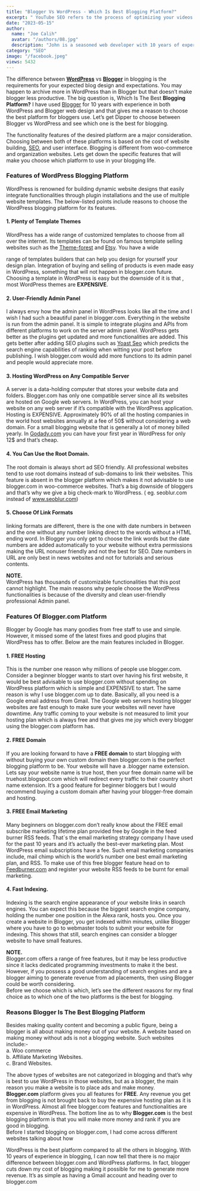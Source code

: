 ```yaml
---
title: "Blogger Vs WordPress - Which Is Best Blogging Platform?"
excerpt: " YouTube SEO refers to the process of optimizing your videos for search engines such as Google and YouTube."
date: "2023-05-15"
author:
  name: "Joe Calih"
  avatar: "/authors/08.jpg"
  description: "John is a seasoned web developer with 10 years of experience in React and Next.js."
category: "SEO"
image: "/facebook.jpeg"
views: 5432
---
```



The difference between **[WordPress](http://wordpress.org/)** vs **[Blogger](http://blogger.com/)** in blogging is the requirements for your expected blog design and expectations. You may happen to archive more in WordPress than in Blogger but that doesn’t make blogger less productive. The big question is, Which Is The Best **Blogging Platform?** I have used [Blogger](https://joecalih.co.ke/build-high-quality-backlinks-in-blogger/) for 10 years with experience in both WordPress and Blogger web design and that gives me a reason to choose the best platform for bloggers use. Let’s get Dipper to choose between Blogger vs WordPress and see which one is the best for blogging.

The functionality features of the desired platform are a major consideration. Choosing between both of these platforms is based on the cost of website building, [SEO](https://en.wikipedia.org/wiki/Search_engine_optimization), and user interface. Blogging is different from woo-commerce and organization websites. Lets get down the specific features that will make you choose which platform to use in your blogging life.

### Features of WordPress Blogging Platform

WordPress is renowned for building dynamic website designs that easily integrate functionalities through plugin installations and the use of multiple website templates. The below-listed points include reasons to choose the WordPress blogging platform for its features.

#### **1. Plenty of Template Themes**

WordPress has a wide range of customized templates to choose from all over the internet. Its templates can be found on famous template selling websites such as the [Theme-forest](http://themeforest.net/) and [Etsy](https://www.etsy.com/). You have a wide

range of templates builders that can help you design for yourself your design plan. Integration of buying and selling of products is even made easy in WordPress, something that will not happen in blogger.com future. Choosing a template in WordPress is easy but the downside of it is that , most WordPress themes are **EXPENSIVE**.

#### **2. User-Friendly Admin Panel**

I always envy how the admin panel in WordPress looks like all the time and I wish I had such a beautiful panel in blogger.com. Everything in the website is run from the admin panel. It is simple to integrate plugins and APIs from different platforms to work on the server admin panel. WordPress gets better as the plugins get updated and more functionalities are added. This gets better after adding SEO plugins such as [Yoast Seo](https://yoast.com/) which predicts the search engine capabilities of ranking when witting your post before publishing. I wish blogger.com would add more functions to its admin panel and people would appreciate more.

#### **3. Hosting WordPress on Any Compatible Server**

A server is a data-holding computer that stores your website data and folders. Blogger.com has only one compatible server since all its websites are hosted on Google web servers. In WordPress, you can host your website on any web server if it’s compatible with the WordPress application. Hosting is EXPENSIVE. Approximately 90% of all the hosting companies in the world host websites annually at a fee of 50$ without considering a web domain. For a small blogging website that is generally a lot of money billed yearly. In [Godady.com](https://uk.godaddy.com/) you can have your first year in WordPress for only 12$ and that’s cheap.

#### **4. You Can Use the Root Domain.**

The root domain is always short ad SEO friendly. All professional websites tend to use root domains instead of sub-domains to link their websites. This feature is absent in the blogger platform which makes it not advisable to use blogger.com in woo-commerce websites. That’s a big downside of bloggers and that’s why we give a big check-mark to WordPress. ( eg. seoblur.com instead of www.seoblur.com)

#### **5. Choose Of Link Formats**

linking formats are different, there is the one with date numbers in between and the one without any number linking direct to the words without a HTML ending word. In Blogger you only get to choose the link words but the date numbers are added automatically to your website without extra permissions making the URL nonuser friendly and not the best for SEO. Date numbers in URL are only best in news websites and not for tutorials and serious contents.

**NOTE.**  
WordPress has thousands of customizable functionalities that this post cannot highlight. The main reasons why people choose the WordPress functionalities is because of the diversity and clean user-friendly professional Admin panel.

### Features Of Blogger.com Platform

Blogger by Google has many goodies from free staff to use and simple. However, it missed some of the latest fixes and good plugins that WordPress has to offer. Below are the main features included in Blogger.

#### 1. FREE Hosting

This is the number one reason why millions of people use blogger.com. Consider a beginner blogger wants to start over having his first website, it would be best advisable to use blogger.com without spending on WordPress platform which is simple and EXPENSIVE to start. The same reason is why I use blogger.com up to date. Basically, all you need is a Google email address from Gmail. The Google web servers hosting blogger websites are fast enough to make sure your websites will never have downtime. Any traffic coming to your website is not measured to limit your hosting plan which is always free and that gives me joy which every blogger using the blogger.com platform has.

#### 2. FREE Domain

If you are looking forward to have a **FREE domain** to start blogging with without buying your own custom domain then blogger.com is the perfect blogging platform to be. Your website will have a .blogger name extension. Lets say your website name is true host, then your free domain name will be truehost.blogspot.com which will redirect every traffic to their country short name extension. It’s a good feature for beginner bloggers but I would recommend buying a custom domain after having your blogger-free domain and hosting.

#### 3. FREE Email Marketing

Many beginners on blogger.com don’t really know about the FREE email subscribe marketing lifetime plan provided free by Google in the feed burner RSS feeds. That`s the email marketing strategy company I have used for the past 10 years and it’s actually the best-ever marketing plan. Most WordPress email subscriptions have a fee. Such email marketing companies include, mail chimp which is the world’s number one best email marketing plan, and RSS. To make use of this free blogger feature head on to [Feedburner.com](http://feedburner.com/) and register your website RSS feeds to be burnt for email marketing.

#### 4. Fast Indexing.

Indexing is the search engine appearance of your website links in search engines. You can expect this because the biggest search engine company, holding the number one position in the Alexa rank, hosts you. Once you create a website in Blogger, you get indexed within minutes, unlike Blogger where you have to go to webmaster tools to submit your website for indexing. This shows that still, search engines can consider a blogger website to have small features.

**NOTE.**  
Blogger.com offers a range of free features, but it may be less productive since it lacks dedicated programming investments to make it the best. However, if you possess a good understanding of search engines and are a blogger aiming to generate revenue from ad placements, then using Blogger could be worth considering.  
Before we choose which is which, let’s see the different reasons for my final choice as to which one of the two platforms is the best for blogging.

### Reasons Blogger Is The Best Blogging Platform

Besides making quality content and becoming a public figure, being a blogger is all about making money out of your website. A website based on making money without ads is not a blogging website. Such websites include:-  
a. Woo commerce  
b. Affiliate Marketing Websites.  
c. Brand Websites.

The above types of websites are not categorized in blogging and that’s why is best to use WordPress in those websites, but as a blogger, the main reason you make a website is to place ads and make money.  
**Blogger.com** platform gives you all features for **FREE**. Any revenue you get from blogging is not brought back to buy the expensive hosting plan as it is in WordPress. Almost all free blogger.com features and functionalities are expensive in WordPress. The bottom line as to why **Blogger.com** is the best blogging platform  is that you will make more money and rank if you are good in blogging.  
Before I started blogging on blogger.com, I had come across different websites talking about how

WordPress is the best platform compared to all the others in blogging. With 10 years of experience in blogging, I can now tell that there is no major difference between blogger.com and WordPress platforms. In fact, blogger cuts down my cost of blogging making it possible for me to generate more revenue. It’s as simple as having a Gmail account and heading over to blogger.com
